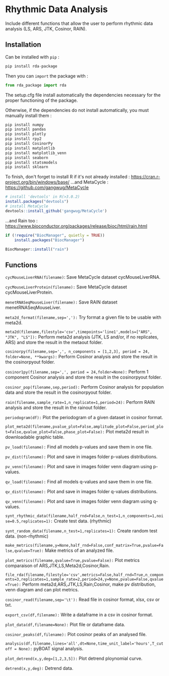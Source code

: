 # Rhythmic Data Analysis

Include different functions that allow the user to perform rhythmic data analysis (LS, ARS, JTK, Cosinor, RAIN).

## Installation

 Can be installed with ``pip`` :
```python
pip install rda-package
```
Then you can ``import`` the package with :
```python
from rda_package import rda
```
The setup.cfg file install automatically the dependencies necessary for the proper functioning of the package.

Otherwise, if the dependencies do not install automatically, you must manually install them :
```python
pip install numpy
pip install pandas
pip install plotly
pip install rpy2
pip install CosinorPy
pip install matplotlib
pip install matplotlib_venn
pip install seaborn
pip install statsmodels
pip install sklearn
```
To finish, don't forget to install R if it's not already installed : https://cran.r-project.org/bin/windows/base/ 
...and MetaCycle : https://github.com/gangwug/MetaCycle
```R
# install 'devtools' in R(>3.0.2)
install.packages("devtools")
# install MetaCycle
devtools::install_github('gangwug/MetaCycle')
```

...and Rain too : https://www.bioconductor.org/packages/release/bioc/html/rain.html
```R
if (!require("BiocManager", quietly = TRUE))
    install.packages("BiocManager")

BiocManager::install("rain")
```

## Functions

`cycMouseLiverRNA(filename)`:
    Save MetaCycle dataset cycMouseLiverRNA.
    
``cycMouseLiverProtein(filename):``
    Save MetaCycle dataset cycMouseLiverProtein.
    
``menetRNASeqMouseLiver(filename):``
    Save RAIN dataset menetRNASeqMouseLiver.
    
``meta2d_format(filename,sep=','):``
    Try format a given file to be usable with meta2d.
    
``meta2d(filename,filestyle='csv',timepoints='line1',models=["ARS", "JTK", "LS"]):``
    Perform meta2d analysis (JTK, LS and/or, if no replicates, ARS) and store the result in the metaout folder.

``cosinorpy(filename,sep=',', n_components = [1,2,3], period = 24, folder=None, **kwargs):``
    Perform Cosinor analysis and store the result in the cosinorpyout folder.

``cosinor1py(filename,sep=',', period = 24,folder=None):``
    Perform 1 component Cosinor analysis and store the result in the cosinorpyout folder.

``cosinor_pop(filename,sep,period):``
    Perform Cosinor analysis for population data and store the result in the cosinorpyout folder.

``rain(filename,sample_rate=1,n_replicate=1,period=24):``
    Perform RAIN analysis and store the result in the rainout folder.
    
``periodogram(df):``
    Plot the periodogram of a given dataset in cosinor format.

``plot_meta2d(filename,pvalue_plot=False,amplitude_plot=False,period_plot=False,qvalue_plot=False,phase_plot=False):``
    Plot meta2d result in downloadable graphic table.

``pv_load(filename):``
    Find all models p-values and save them in one file.

``pv_dist(filename):``
    Plot and save in images folder p-values distributions.

``pv_venn(filename):``
    Plot and save in images folder venn diagram using p-values.

``qv_load(filename):``
    Find all models q-values and save them in one file.

``qv_dist(filename):``
    Plot and save in images folder q-values distributions.
   
``qv_venn(filename):``
    Plot and save in images folder venn diagram using q-values.

``synt_rhythmic_data(filename,half_rnd=False,n_test=1,n_components=1,noise=0.5,replicates=1):``
    Create test data.  (rhythmic)

``synt_random_data(filename,n_test=1,replicates=1):``
    Create random test data.  (non-rhythmic)

``make_metrics(filename,y=None,half_rnd=False,conf_matrix=True,pvalue=False,qvalue=True):``
    Make metrics of an analyzed file.

``plot_metrics(filename,qvalue=True,pvalue=False):``
    Plot metrics comparaison of ARS,JTK,LS,Meta2d,Cosinor,Rain.

``file_rda(filename,filestyle='csv',metrics=False,half_rnd=True,n_components=3,replicates=1,sample_rate=2,period=24,y=None,pvalue=False,qvalue=True):``
    Perform meta2d,ARS,JTK,LS,Rain,Cosinor, make pv distribution, venn diagram and can plot metrics.

``cosinor_read(filename,sep='\t'):``
    Read file in cosinor format, xlsx, csv or txt.

``export_csv(df,filename):``
    Write a dataframe in a csv in cosinor format.

``plot_data(df,filename=None):``
    Plot file or dataframe data.

``cosinor_peaks(df,filename):``
    Plot cosinor peaks of an analysed file.

``analysis(df,filename,lines='all',dt=None,time_unit_label='hours',T_cutoff = None):``
    pyBOAT signal analysis.

``plot_detrend(x,y,deg=[1,2,3,5]):``
    Plot detrend ploynomial curve.

``detrend(x,y,deg):`` 
    Detrend data.
